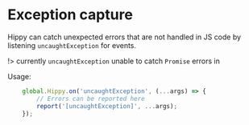 # Exception capture

Hippy can catch unexpected errors that are not handled in JS code by listening `uncaughtException` for events.

!> currently `uncaughtException` unable to catch `Promise` errors in

Usage:

```javascript
    global.Hippy.on('uncaughtException', (...args) => {
        // Errors can be reported here
        report('[uncaughtException]', ...args);
    });
```
